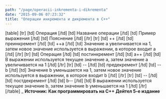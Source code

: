 ```yaml
---
path: "/page/operacii-inkrementa-i-dikrementa"
date: "2015-09-06 07:23:32"
title: "Операции инкремента и дикремента в C++"
---
```

[table]
[tr]
[td] Операция [/td]
[td] Название операции	 [/td]
[td] Пример выражения [/td]
[td] Пояснение [/td]
[/tr]
[tr]
[td] ++ [/td]
[td] преинкремент	 [/td]
[td] ++a [/td]
[td] Значение а увеличивается на 1, затем новое значение используется в выражении, в которое входит а [/td]
[/tr]
[tr]
[td] Операция [/td]
[td] постинкремент	 [/td]
[td] а++ [/td]
[td] В выражении используется текущее значение а, затем значение а увеличивается на 1 [/td]
[/tr]
[tr]
[td] -- [/td]
[td] предекремент	 [/td]
[td] --b [/td]
[td] Значение b уменьшается на 1, затем новое значение используется в выражении, в которое входит b [/td]
[/tr]
[tr]
[td] -- [/td]
[td] постдекремент	 [/td]
[td] b-- [/td]
[td] В выражении используется текущее значение b, затем значение b уменьшается на 1 [/td]
[/tr]
[/table]
_  __Источник: Как программировать на C++ Дейтел 5-е издание__